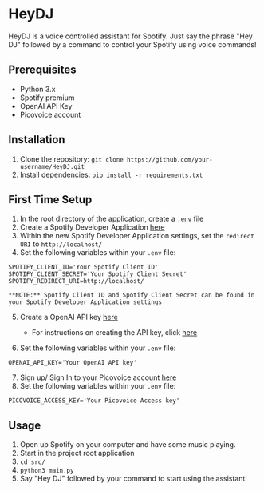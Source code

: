 # HeyDJ

HeyDJ is a voice controlled assistant for Spotify. Just say the phrase "Hey DJ" followed by a command to control your Spotify using voice commands!

## Prerequisites

- Python 3.x
- Spotify premium
- OpenAI API Key
- Picovoice account

## Installation

1. Clone the repository: `git clone https://github.com/your-username/HeyDJ.git`
2. Install dependencies: `pip install -r requirements.txt`

## First Time Setup

1. In the root directory of the application, create a `.env` file
2. Create a Spotify Developer Application [here](https://developer.spotify.com/)
3. Within the new Spotify Developer Application settings, set the `redirect URI` to `http://localhost/`
4. Set the following variables within your `.env` file:

  ```env
  SPOTIFY_CLIENT_ID='Your Spotify Client ID'
  SPOTIFY_CLIENT_SECRET='Your Spotify Client Secret'
  SPOTIFY_REDIRECT_URI=http://localhost/
  ```
    **NOTE:** Spotify Client ID and Spotify Client Secret can be found in your Spotify Developer Application settings

5. Create a OpenAI API key [here](https://openai.com/)
    - For instructions on creating the API key, click [here](https://www.maisieai.com/help/how-to-get-an-openai-api-key-for-chatgpt)

6. Set the following variables within your `.env` file:

  ```env
  OPENAI_API_KEY='Your OpenAI API key'
  ```

7. Sign up/ Sign In to your Picovoice account [here](https://picovoice.ai/)
8. Set the following variables within your `.env` file:

  ```env
  PICOVOICE_ACCESS_KEY='Your Picovoice Access key'
  ```

## Usage

1. Open up Spotify on your computer and have some music playing.
2. Start in the project root application
3. `cd src/`
4. `python3 main.py`
5. Say "Hey DJ" followed by your command to start using the assistant!
